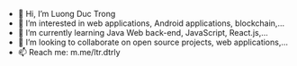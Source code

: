 - 👋 Hi, I’m Luong Duc Trong
- 👀 I’m interested in web applications, Android applications, blockchain,... 
- 🌱 I’m currently learning Java Web back-end, JavaScript, React.js,...
- 💞️ I’m looking to collaborate on open source projects, web applications,...
- 📫 Reach me: m.me/ltr.dtrly

<!---
luongductrong/luongductrong is a ✨ special ✨ repository because its `README.md` (this file) appears on your GitHub profile.
You can click the Preview link to take a look at your changes.
--->

